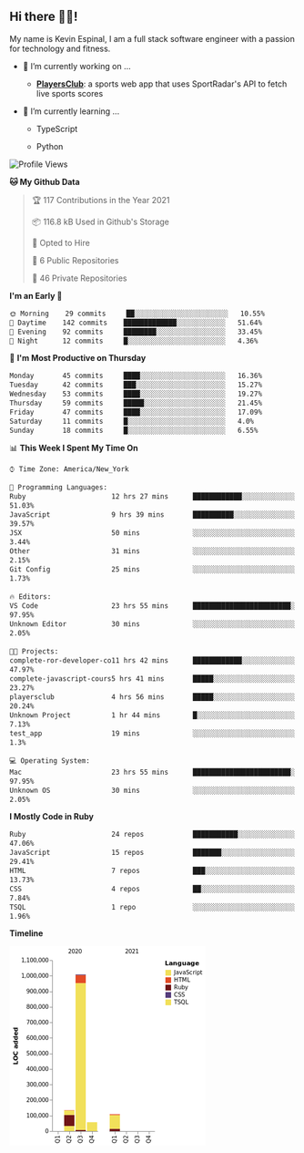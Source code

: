## Hi there 👋🏽!

My name is Kevin Espinal, I am a full stack software engineer with a passion for technology and fitness.

- 🔭 I’m currently working on ...

     - **[PlayersClub](https://playersclub.herokuapp.com/#/)**: a sports web app that uses SportRadar's API to fetch live sports scores

- 🌱 I’m currently learning ...

     - TypeScript
     
     - Python
     
<!--START_SECTION:waka-->
![Profile Views](http://img.shields.io/badge/Profile%20Views-1-blue)

**🐱 My Github Data** 

> 🏆 117 Contributions in the Year 2021
 > 
> 📦 116.8 kB Used in Github's Storage 
 > 
> 💼 Opted to Hire
 > 
> 📜 6 Public Repositories 
 > 
> 🔑 46 Private Repositories  
 > 
**I'm an Early 🐤** 

```text
🌞 Morning    29 commits     ██░░░░░░░░░░░░░░░░░░░░░░░   10.55% 
🌆 Daytime    142 commits    █████████████░░░░░░░░░░░░   51.64% 
🌃 Evening    92 commits     ████████░░░░░░░░░░░░░░░░░   33.45% 
🌙 Night      12 commits     █░░░░░░░░░░░░░░░░░░░░░░░░   4.36%

```
📅 **I'm Most Productive on Thursday** 

```text
Monday       45 commits     ████░░░░░░░░░░░░░░░░░░░░░   16.36% 
Tuesday      42 commits     ███░░░░░░░░░░░░░░░░░░░░░░   15.27% 
Wednesday    53 commits     ████░░░░░░░░░░░░░░░░░░░░░   19.27% 
Thursday     59 commits     █████░░░░░░░░░░░░░░░░░░░░   21.45% 
Friday       47 commits     ████░░░░░░░░░░░░░░░░░░░░░   17.09% 
Saturday     11 commits     █░░░░░░░░░░░░░░░░░░░░░░░░   4.0% 
Sunday       18 commits     █░░░░░░░░░░░░░░░░░░░░░░░░   6.55%

```


📊 **This Week I Spent My Time On** 

```text
⌚︎ Time Zone: America/New_York

💬 Programming Languages: 
Ruby                     12 hrs 27 mins      ████████████░░░░░░░░░░░░░   51.03% 
JavaScript               9 hrs 39 mins       ██████████░░░░░░░░░░░░░░░   39.57% 
JSX                      50 mins             ░░░░░░░░░░░░░░░░░░░░░░░░░   3.44% 
Other                    31 mins             ░░░░░░░░░░░░░░░░░░░░░░░░░   2.15% 
Git Config               25 mins             ░░░░░░░░░░░░░░░░░░░░░░░░░   1.73%

🔥 Editors: 
VS Code                  23 hrs 55 mins      ████████████████████████░   97.95% 
Unknown Editor           30 mins             ░░░░░░░░░░░░░░░░░░░░░░░░░   2.05%

🐱‍💻 Projects: 
complete-ror-developer-co11 hrs 42 mins      ████████████░░░░░░░░░░░░░   47.97% 
complete-javascript-cours5 hrs 41 mins       █████░░░░░░░░░░░░░░░░░░░░   23.27% 
playersclub              4 hrs 56 mins       █████░░░░░░░░░░░░░░░░░░░░   20.24% 
Unknown Project          1 hr 44 mins        █░░░░░░░░░░░░░░░░░░░░░░░░   7.13% 
test_app                 19 mins             ░░░░░░░░░░░░░░░░░░░░░░░░░   1.3%

💻 Operating System: 
Mac                      23 hrs 55 mins      ████████████████████████░   97.95% 
Unknown OS               30 mins             ░░░░░░░░░░░░░░░░░░░░░░░░░   2.05%

```

**I Mostly Code in Ruby** 

```text
Ruby                     24 repos            ███████████░░░░░░░░░░░░░░   47.06% 
JavaScript               15 repos            ███████░░░░░░░░░░░░░░░░░░   29.41% 
HTML                     7 repos             ███░░░░░░░░░░░░░░░░░░░░░░   13.73% 
CSS                      4 repos             ██░░░░░░░░░░░░░░░░░░░░░░░   7.84% 
TSQL                     1 repo              ░░░░░░░░░░░░░░░░░░░░░░░░░   1.96%

```


**Timeline**

![Chart not found](https://raw.githubusercontent.com/espinalk212/espinalk212/main/charts/bar_graph.png) 


<!--END_SECTION:waka-->


<!--
**espinalk212/espinalk212** is a ✨ _special_ ✨ repository because its `README.md` (this file) appears on your GitHub profile.

Here are some ideas to get you started:

- 🔭 I’m currently working on ...
- 🌱 I’m currently learning ...
- 👯 I’m looking to collaborate on ...
- 🤔 I’m looking for help with ...
- 💬 Ask me about ...
- 📫 How to reach me: ...
- 😄 Pronouns: ...
- ⚡ Fun fact: ...
-->
